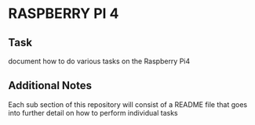 # RASPBERRY PI 4 #

## Task
document how to do various tasks on the Raspberry Pi4

## Additional Notes
Each sub section of this repository will consist of a README file that goes into 
further detail on how to perform individual tasks




